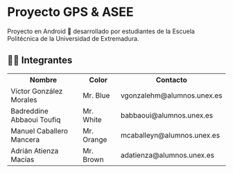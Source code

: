 # Proyecto GPS & ASEE

Proyecto en Android 📱 desarrollado por estudiantes de la Escuela Politécnica de la Universidad de Extremadura.

## 🧑‍🏫 Integrantes

<table>
    <tr>
        <th>Nombre</th>
        <th>Color</th>
        <th>Contacto</th>
    </tr>
    <tr>
        <td>Víctor González Morales</td>
        <td>Mr. Blue</span> </td>
        <td>vgonzalehm@alumnos.unex.es</td>
    </tr>
    <tr>
        <td>Badreddine Abbaoui Toufiq</td>
        <td>Mr. White</td>
        <td>babbaoui@alumnos.unex.es</td>
    </tr>
    <tr>
        <td>Manuel Caballero Mancera</td>
        <td>Mr. Orange</td>
        <td>mcaballeyn@alumnos.unex.es</td>
    </tr>
    <tr>
        <td>Adrián Atienza Macías</td>
        <td>Mr. Brown</td>
        <td>adatienza@alumnos.unex.es</td>
    </tr>
</table>
